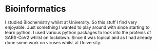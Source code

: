 # Bioinformatics

I studied Biochemistry whilst at University. So this stuff I find very enjoyable. Just something I wanted to play around with since starting to learn python. I used various python packages to look into the proteins of SARS-CoV2 whilst on lockdown. Since it was topical and as I had already done some work on viruses whilst at University. 
